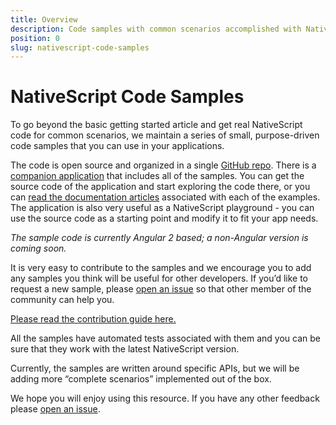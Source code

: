 ```yaml
---
title: Overview
description: Code samples with common scenarios accomplished with NativeScript
position: 0
slug: nativescript-code-samples
---
```


# NativeScript Code Samples

To go beyond the basic getting started article and get real NativeScript code for common scenarios, we maintain a series of small, purpose-driven code samples that you can use in your applications.

The code is open source and organized in a single [GitHub repo](https://github.com/NativeScript/nativescript-sdk-examples-ng). There is a [companion application](https://github.com/NativeScript/nativescript-sdk-examples-ng/tree/master/app) that includes all of the samples. You can get the source code of the application and start exploring the code there, or you can [read the documentation articles](http://docs.nativescript.org/angular/code-samples/overview.html) associated with each of the examples. The application is also very useful as a NativeScript playground - you can use the source code as a starting point and modify it to fit your app needs.

*The sample code is currently Angular 2 based; a non-Angular version is coming soon.*

It is very easy to contribute to the samples and we encourage you to add any samples you think will be useful for other developers. If you’d like to request a new sample, please [open an issue](https://github.com/NativeScript/nativescript-sdk-examples-ng/issues) so that other member of the community can help you.

[Please read the contribution guide here.](https://github.com/NativeScript/nativescript-sdk-examples-ng/blob/master/CONTRIBUTE.md)

All the samples have automated tests associated with them and you can be sure that they work with the latest NativeScript version.

Currently, the samples are written around specific APIs, but we will be adding more “complete scenarios” implemented out of the box.

We hope you will enjoy using this resource. If you have any other feedback please [open an issue](https://github.com/NativeScript/nativescript-sdk-examples-ng/issues).
